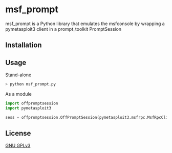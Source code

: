 # msf_prompt

msf_prompt is a Python library that emulates the msfconsole by wrapping a pymetasploit3 client in a prompt_toolkit PromptSession

## Installation

## Usage

Stand-alone
```bash
> python msf_prompt.py
```

As a module
```python
import offpromptsession 
import pymetasploit3

sess = offpromptsession.OffPromptSession(pymetasploit3.msfrpc.MsfRpcClient())
```

## License
[GNU GPLv3](https://www.gnu.org/licenses/gpl-3.0.en.html)
